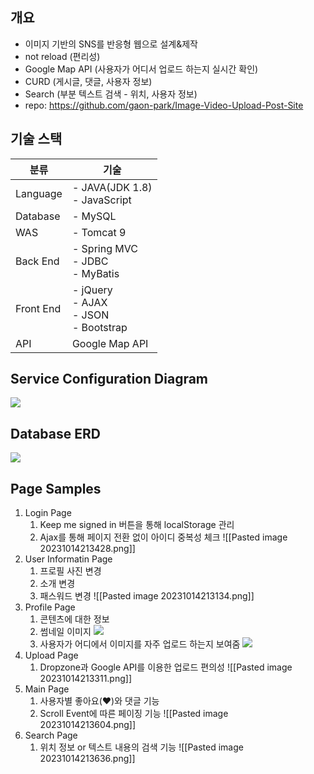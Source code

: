 ## 개요

- 이미지 기반의 SNS를 반응형 웹으로 설계&제작
- not reload (편리성)
- Google Map API (사용자가 어디서 업로드 하는지 실시간 확인)
- CURD (게시글, 댓글, 사용자 정보)
- Search (부분 텍스트 검색 - 위치, 사용자 정보)
- repo: https://github.com/gaon-park/Image-Video-Upload-Post-Site
## 기술 스택

| 분류        | 기술                                             |
|-----------|------------------------------------------------|
| Language  | - JAVA(JDK 1.8) <br/>- JavaScript              |
| Database  | - MySQL                                        |
| WAS       | - Tomcat 9                                     |
| Back End  | - Spring MVC<br/>- JDBC<br/>- MyBatis          |
| Front End | - jQuery<br/>- AJAX<br/>- JSON<br/>- Bootstrap |
| API       | Google Map API                                 |
## Service Configuration Diagram

![](https://lh6.googleusercontent.com/exhO4LxvTl5Zwau-vnRHctk1gAKok4x8aBdfQOHoX9KYL7Ik2CHqUYoWST_NiYkvNX_FOpULDL74NIBJZjqQ96m6r2OXlfjudHH6tRFfiIUuDKvy7I_JpGcShLck0bHXzCgQyvmGvfYTqvTcZ_4lCl2m=s2048)


## Database ERD

![](https://lh5.googleusercontent.com/98WLRqwPFWtMU5z-yBxbJgunM4h62DRDWSvx3Ukkrq4DJiJxU7AnaGJphfo5Wn4T62_RmE-lHBDbYYhlJrVrYC8Qhy8iphkL2vOTIYlh0P0gr2YQfCMP-mjiWpGkfZJRcjDECNr-DWcuNSQahiyE7Gwl=s2048)

## Page Samples 

1. Login Page
	1. Keep me signed in 버튼을 통해 localStorage 관리	
	2. Ajax를 통해 페이지 전환 없이 아이디 중복성 체크
	   ![[Pasted image 20231014213428.png]]
2. User Informatin Page
	1. 프로필 사진 변경
	2. 소개 변경
	3. 패스워드 변경
	   ![[Pasted image 20231014213134.png]]
3. Profile Page
	1. 콘텐츠에 대한 정보
	2. 썸네일 이미지
	   ![](https://lh5.googleusercontent.com/-sKtypKwcztohfRWEENbRncp7eH3sGkEkXu7skVEGug1qogojaZZ-qz8DNp8nFx9AKcbeKPmBILrKQ517F0hovJyFjmBSrAmiGXrRPn-SFOfdyrxcoJ-uqNlaofD4CO-1jiw5KAA2jjZLSsH1TpdSyIq=s2048)
	3. 사용자가 어디에서 이미지를 자주 업로드 하는지 보여줌 
	   ![](https://lh3.googleusercontent.com/IpIhphhMY9bUV-lqpnvDYLevEImZd0tGmCLQrxMZLBLsfACrX0G99C_jVXJMLVwkL_-3XzVhaY8uujckcAh10c161eR99JhVTxN9yxtubw7sE5tdbaFPI141UghbXGThCIHIu16ILWQey1K7GxRFUOoq=s2048)
4. Upload Page
	1. Dropzone과 Google API를 이용한 업로드 편의성
	   ![[Pasted image 20231014213311.png]]
5. Main Page
	1. 사용자별 좋아요(♥)와 댓글 기능
	2. Scroll Event에 따른 페이징 기능
	   ![[Pasted image 20231014213604.png]]
6. Search Page
	1. 위치 정보 or 텍스트 내용의 검색 기능
	   ![[Pasted image 20231014213636.png]]
